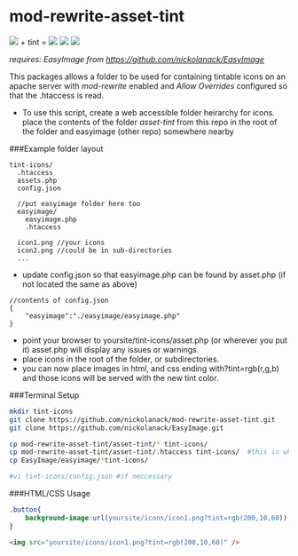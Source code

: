 mod-rewrite-asset-tint
======================
<img src="http://media.geolive.ca/assets/sm_widgets.png" /> + tint =
<img src="http://media.geolive.ca/assets/sm_widgets.png?tint=rgb(29,29,100)" />
<img src="http://media.geolive.ca/assets/sm_widgets.png?tint=rgb(100,29,100)" />
<img src="http://media.geolive.ca/assets/sm_widgets.png?tint=rgb(29,100,100)" />



*requires: EasyImage from https://github.com/nickolanack/EasyImage*

This packages allows a folder to be used for containing tintable icons on an apache server with *mod-rewrite* enabled and
*Allow Overrides* configured so that the .htaccess is read. 

- To use this script, create a web accessible folder heirarchy for icons. place the contents of the folder *asset-tint*
from this repo in the root of the folder and easyimage (other repo) somewhere nearby

###Example folder layout
```
tint-icons/ 
  .htaccess
  assets.php
  config.json
  
  //put easyimage folder here too
  easyimage/
    easyimage.php
    .htaccess
    
  icon1.png //your icons
  icon2.png //could be in sub-directories
  ...
```

- update config.json so that easyimage.php can be found by asset.php (if not located the same as above)
```
//contents of config.json
{
	"easyimage":"./easyimage/easyimage.php"
}
```
- point your browser to yoursite/tint-icons/asset.php (or wherever you put it) asset.php will display any issues or warnings.
- place icons in the root of the folder, or subdirectories. 
- you can now place images in html, and css ending with?tint=rgb(r,g,b) and those icons will be served with the new tint color. 

###Terminal Setup
```bash
mkdir tint-icons
git clone https://github.com/nickolanack/mod-rewrite-asset-tint.git
git clone https://github.com/nickolanack/EasyImage.git

cp mod-rewrite-asset-tint/asset-tint/* tint-icons/
cp mod-rewrite-asset-tint/asset-tint/.htaccess tint-icons/  #this is what routes image queries to assets.php 
cp EasyImage/easyimage/*tint-icons/

#vi tint-icons/config.json #if neccessary

```
###HTML/CSS Usage
```css
.button{
	background-image:url(yoursite/icons/icon1.png?tint=rgb(200,10,60));
}

```

```html
<img src="yoursite/icons/icon1.png?tint=rgb(200,10,60)" />
```
